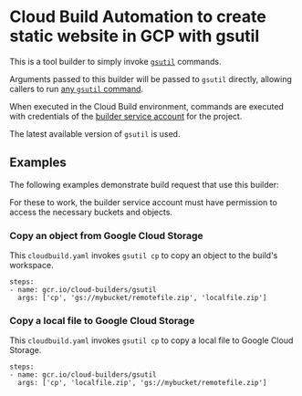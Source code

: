 # Cloud Build Automation to create static website in GCP with gsutil #

This is a tool builder to simply invoke
[`gsutil`](https://cloud.google.com/storage/docs/gsutil) commands.

Arguments passed to this builder will be passed to `gsutil` directly, allowing
callers to run [any `gsutil`
command](https://cloud.google.com/storage/docs/gsutil).

When executed in the Cloud Build environment, commands are executed with
credentials of the [builder service
account](https://cloud.google.com/cloud-build/docs/permissions) for the
project.

The latest available version of `gsutil` is used.

## Examples #

The following examples demonstrate build request that use this builder:

For these to work, the builder service account must have permission to access
the necessary buckets and objects.

### Copy an object from Google Cloud Storage #

This `cloudbuild.yaml` invokes `gsutil cp` to copy an object to the build's
workspace.

```
steps:
- name: gcr.io/cloud-builders/gsutil
  args: ['cp', 'gs://mybucket/remotefile.zip', 'localfile.zip']
```

### Copy a local file to Google Cloud Storage #

This `cloudbuild.yaml` invokes `gsutil cp` to copy a local file to Google Cloud
Storage.

```
steps:
- name: gcr.io/cloud-builders/gsutil
  args: ['cp', 'localfile.zip', 'gs://mybucket/remotefile.zip']
```